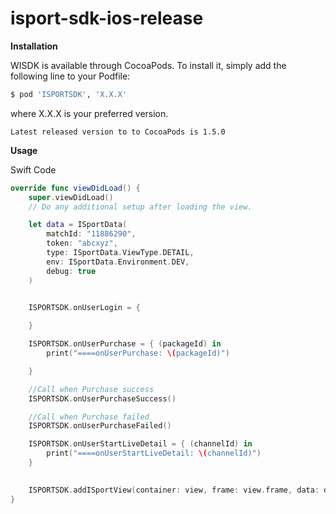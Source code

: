 # isport-sdk-ios-release

<b>Installation</b>

WISDK is available through CocoaPods. To install it, simply add the following line to your Podfile: 

```sh
$ pod 'ISPORTSDK', 'X.X.X'
```
where X.X.X is your preferred version.

```
Latest released version to to CocoaPods is 1.5.0
```

<b>Usage</b>

Swift Code

```swift
override func viewDidLoad() {
    super.viewDidLoad()
    // Do any additional setup after loading the view.

    let data = ISportData(
        matchId: "11886290",
        token: "abcxyz",
        type: ISportData.ViewType.DETAIL,
        env: ISportData.Environment.DEV,
        debug: true
    )


    ISPORTSDK.onUserLogin = {
            
    }

    ISPORTSDK.onUserPurchase = { (packageId) in
        print("====onUserPurchase: \(packageId)")

    }

    //Call when Purchase success
    ISPORTSDK.onUserPurchaseSuccess()

    //Call when Purchase failed
    ISPORTSDK.onUserPurchaseFailed()

    ISPORTSDK.onUserStartLiveDetail = { (channelId) in
        print("====onUserStartLiveDetail: \(channelId)")
    }
        

    ISPORTSDK.addISportView(container: view, frame: view.frame, data: data)
}


```

